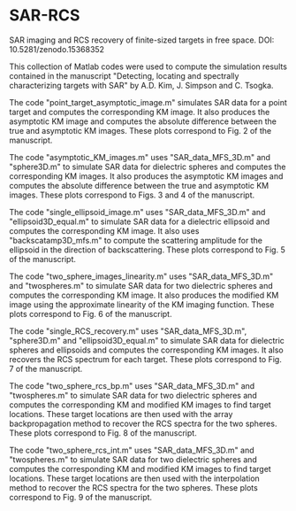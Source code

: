 # SAR-RCS

SAR imaging and RCS recovery of finite-sized targets in free space. DOI: 10.5281/zenodo.15368352

This collection of Matlab codes were used to compute the simulation results contained in the manuscript "Detecting, locating and spectrally characterizing targets with SAR" by A.D. Kim, J. Simpson and C. Tsogka.

The code "point_target_asymptotic_image.m" simulates SAR data for a point target and computes the corresponding KM image. It also produces the asymptotic KM image and computes the absolute difference between the true and asymptotic KM images. These plots correspond to Fig. 2 of the manuscript.

The code "asymptotic_KM_images.m" uses "SAR_data_MFS_3D.m" and "sphere3D.m" to simulate SAR data for dielectric spheres and computes the corresponding KM images. It also produces the asymptotic KM images and computes the absolute difference between the true and asymptotic KM images. These plots correspond to Figs. 3 and 4 of the manuscript.

The code "single_ellipsoid_image.m" uses "SAR_data_MFS_3D.m" and "ellipsoid3D_equal.m" to simulate SAR data for a dielectric ellipsoid and computes the corresponding KM image. It also uses "backscatamp3D_mfs.m" to compute the scattering amplitude for the ellipsoid in the direction of backscattering. These plots correspond to Fig. 5 of the manuscript.

The code "two_sphere_images_linearity.m" uses "SAR_data_MFS_3D.m" and "twospheres.m" to simulate SAR data for two dielectric spheres and computes the corresponding KM image. It also produces the modified KM image using the approximate linearity of the KM imaging function. These plots correspond to Fig. 6 of the manuscript.

The code "single_RCS_recovery.m" uses "SAR_data_MFS_3D.m", "sphere3D.m" and "ellipsoid3D_equal.m" to simulate SAR data for dielectric spheres and ellipsoids and computes the corresponding KM images. It also recovers the RCS spectrum for each target. These plots correspond to Fig. 7 of the manuscript.

The code "two_sphere_rcs_bp.m" uses "SAR_data_MFS_3D.m" and "twospheres.m" to simulate SAR data for two dielectric spheres and computes the corresponding KM and modified KM images to find target locations. These target locations are then used with the array backpropagation method to recover the RCS spectra for the two spheres. These plots correspond to Fig. 8 of the manuscript.

The code "two_sphere_rcs_int.m" uses "SAR_data_MFS_3D.m" and "twospheres.m" to simulate SAR data for two dielectric spheres and computes the corresponding KM and modified KM images to find target locations. These target locations are then used with the interpolation method to recover the RCS spectra for the two spheres. These plots correspond to Fig. 9 of the manuscript.

